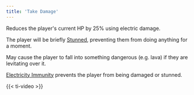 ```yaml
---
title: 'Take Damage'
---
```


Reduces the player's current HP by 25% using electric damage.

The player will be briefly [Stunned](https://noita.wiki.gg/wiki/Status_Effects#Stunned), preventing them from doing anything for a moment.

May cause the player to fall into something dangerous (e.g. lava) if they are levitating over it.

[Electricity Immunity](https://noita.wiki.gg/wiki/Electricity_Immunity) prevents the player from being damaged or stunned.

{{< ti-video >}}
